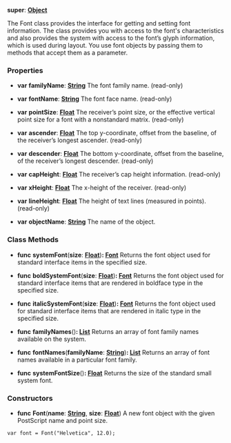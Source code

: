 **super**: **[Object](../gravity/object.md)**

The Font class provides the interface for getting and setting font information. The class provides you with access to the font's characteristics and also provides the system with access to the font’s glyph information, which is used during layout. You use font objects by passing them to methods that accept them as a parameter.



### Properties

* **var** **familyName**: **[String](../gravity/string.md)**
The font family name. \(read-only\)

* **var** **fontName**: **[String](../gravity/string.md)**
The font face name. \(read-only\)

* **var** **pointSize**: **[Float](../gravity/float.md)**
The receiver’s point size, or the effective vertical point size for a font with a nonstandard matrix. \(read-only\)

* **var** **ascender**: **[Float](../gravity/float.md)**
The top y-coordinate, offset from the baseline, of the receiver’s longest ascender.  \(read-only\)

* **var** **descender**: **[Float](../gravity/float.md)**
The bottom y-coordinate, offset from the baseline, of the receiver’s longest descender.  \(read-only\)

* **var** **capHeight**: **[Float](../gravity/float.md)**
The receiver’s cap height information. \(read-only\)

* **var** **xHeight**: **[Float](../gravity/float.md)**
The x-height of the receiver. \(read-only\)

* **var** **lineHeight**: **[Float](../gravity/float.md)**
The height of text lines (measured in points). \(read-only\)

* **var** **objectName**: **[String](../gravity/string.md)**
The name of the object.



### Class Methods

* **func** **systemFont**(**size**: **[Float](../gravity/float.md)**)<strong>: [Font](Font.md)</strong> 
Returns the font object used for standard interface items in the specified size.

* **func** **boldSystemFont**(**size**: **[Float](../gravity/float.md)**)<strong>: [Font](Font.md)</strong> 
Returns the font object used for standard interface items that are rendered in boldface type in the specified size.

* **func** **italicSystemFont**(**size**: **[Float](../gravity/float.md)**)<strong>: [Font](Font.md)</strong> 
Returns the font object used for standard interface items that are rendered in italic type in the specified size.

* **func** **familyNames**()<strong>: [List](../gravity/list.md)</strong> 
Returns an array of font family names available on the system.

* **func** **fontNames**(**familyName**: **[String](../gravity/string.md)**)<strong>: [List](../gravity/list.md)</strong> 
Returns an array of font names available in a particular font family.

* **func** **systemFontSize**()<strong>: [Float](../gravity/float.md)</strong> 
Returns the size of the standard small system font.



### Constructors

* **func** **Font**(**name**: **[String](../gravity/string.md)**, **size**: **[Float](../gravity/float.md)**)
A new font object with the given PostScript name and point size.

<pre><code class="swift">var font = Font("Helvetica", 12.0);</code></pre>





